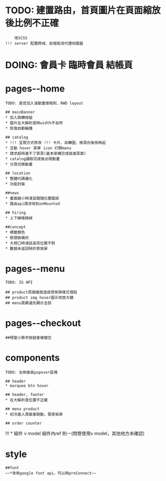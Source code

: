 # TODO: 建置路由，首頁圖片在頁面縮放後比例不正確 
        改SCSS
    !!! server 配置跨域，前端取消代理伺服器
# DOING: 會員卡 臨時會員 結帳頁

# pages--home 
    TODO: 是否加入滾動畫面吸附、RWD layout

    ## mainBanner
    * 加入跳轉按鈕
    * 圖片在大解析度時width不自然
    * 恢復自動輪播

    ## catalog
    * !!! 呈現方式修改 !!! 卡片、自轉圖、換頁向後倒再起
    * 互動 hover 菜單 icon 打開menu
    * 請求超時進不了首頁(基本架構完成就進頁面)
    * catalog讀取完成後出現動畫
    * 分頁切換動畫

    ## location
    * 整體代碼優化
    * 功能封裝

    ##news
    * 畫面縮小時滑鼠跟隨位置錯誤
    * 路由api請求改到onMounted

    ## hiring
    * 上下線條換掉

    ##concept
    * 標籤顏色
    * 箭頭換橫的
    * 大視口時滑鼠高亮位置不對
    * 數據未返回時的骨架屏

# pages--menu
    TODO: IG API

    ## product頁面縮放造成骨架屏樣式塌陷
    ## product img hover圖示改放大鏡
    ## menu頁篩選先顯示全部

# pages--checkout

    ##視窗小縣市按鈕會被擋住

# components
    TODO: 右側會員popover區塊

    ## header
    * marquee btn hover

    ## header, footer
    * 在大解析度位置不正確

    ## menu product
    * 初次進入頁面會跳動，需骨架屏

    ## order counter
!!! * 組件 v model 組件內ref 則一(問卷使用v model，其他地方未確認)

# style
    ##font
    ~~*改用google font api，可以用preConnect~~